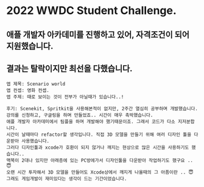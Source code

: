 
# 2022 WWDC Student Challenge.
## 애플 개발자 아카데미를 진행하고 있어, 자격조건이 되어 지원했습니다.
## 결과는 탈락이지만 최선을 다했습니다.
    
    앱 제목: Scenario world
    앱 컨셉: 영화 컨셉. 
    앱 주제: 때로 보이는 것이 전부가 아닐때가 있습니다..!
    
    후기: Scenekit, Spritkit을 사용해본적이 없지만, 2주간 열심히 공부하며 개발했습니다. 강의를 신청하고, 구글링을 하며 만들었죠.. 시간이 매우 촉박했습니다. 
    애플 개발자 아카데미에서 팀플을 하며 개발해야 했기때문이죠. 그래서 코드가 다소 지저분합니다. 
    시간이 날때마다 refactor할 생각입니다. 직접 3D 모델을 만들기 위해 여러 디자인 툴을 다운받아 사용했습니다. 
    그러다 디자인툴과 xcode가 호환이 되지 않거나 깨지는 현상으로 많은 시간을 사용하기도 했습니다..
    맥북이 2대나 있지만 아래층에 있는 PC방에가서 디자인툴을 다운받아 작업하기도 했구요 .. 😇
    오랜 시간 투자해서 3D 모델을 만들어도 Xcode상에서 깨지게 나올때의 그 아픔이란 .. 😇
    그래도 게임개발이 재미있다는 생각이 드는 기간이었습니다. 

